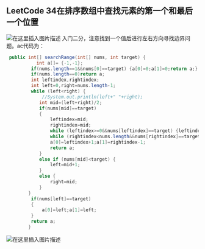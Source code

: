 ## LeetCode 34在排序数组中查找元素的第一个和最后一个位置
![在这里插入图片描述](https://img-blog.csdnimg.cn/20200927182748701.png?x-oss-process=image/watermark,type_ZmFuZ3poZW5naGVpdGk,shadow_10,text_aHR0cHM6Ly9ibG9nLmNzZG4ubmV0L3FxXzQwNjkzMTcx,size_1,color_FFFFFF,t_70#pic_center)
入门二分，注意找到一个值后进行左右方向寻找边界问题。ac代码为：

```java
 public int[] searchRange(int[] nums, int target) {
           int a[]= {-1,-1};
		 if(nums.length==1&&nums[0]==target) {a[0]=0;a[1]=0;return a;}
		 if(nums.length==0)return a;
		 int leftindex,rightindex;
		 int left=0,right=nums.length-1;
		 while (left<right) {
			 //System.out.println(left+" "+right);
			int mid=(left+right)/2;
			if(nums[mid]==target)
			{
				leftindex=mid;
				rightindex=mid;
				while (leftindex>=0&&nums[leftindex]==target) {leftindex--;}
				while (rightindex<nums.length&&nums[rightindex]==target) {rightindex++;}
				a[0]=leftindex+1;a[1]=rightindex-1;
				return a;
			}
			else if (nums[mid]<target) {
				left=mid+1;
			}
			else {
				right=mid;
			}
		}	
		 if(nums[left]==target)
		 {
			 a[0]=left;a[1]=left;
		 }
		 return a;
        }
```
![在这里插入图片描述](https://img-blog.csdnimg.cn/20200927182903953.png?x-oss-process=image/watermark,type_ZmFuZ3poZW5naGVpdGk,shadow_10,text_aHR0cHM6Ly9ibG9nLmNzZG4ubmV0L3FxXzQwNjkzMTcx,size_1,color_FFFFFF,t_70#pic_center)